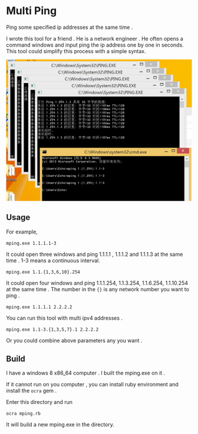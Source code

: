 # Multi Ping

Ping some specified ip addresses at the same time .

I wrote this tool for a friend . He is a network engineer . He often opens a command windows and input ping the ip address one by one in seconds. This tool could simplify this process with a simple syntax.

![](readme.png)

## Usage

For example,

```
mping.exe 1.1.1.1-3
```

It could open three windows and ping 1.1.1.1 , 1.1.1.2 and 1.1.1.3 at the same time . 1-3 means a continuous interval.

```
mping.exe 1.1.{1,3,6,10}.254
```

It could open four windows and ping 1.1.1.254, 1.1.3.254, 1.1.6.254, 1.1.10.254 at the same time . The number in the `{}` is any network number you want to ping .

```
mping.exe 1.1.1.1 2.2.2.2
```

You can run this tool with multi ipv4 addresses .

```
mping.exe 1.1-3.{1,3,5,7}.1 2.2.2.2
```

Or you could combine above parameters any you want .

## Build
I have a  windows 8 x86_64 computer . I built the mping.exe on it .

If it cannot run on you computer , you can install ruby environment
 and install the `ocra` gem .

Enter this directory and run

```
ocra mping.rb
```

It will build a new mping.exe in the directory.
